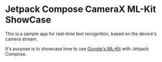 # Jetpack Compose CameraX ML-Kit ShowCase

This is a sample app for real-time text recognition, based on the device's camera stream.

It's purpose is to showcase how to use [Google's ML-Kit](https://developers.google.com/ml-kit) with Jetpack Compose.
